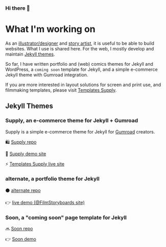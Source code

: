 ### Hi there 👋

# What I'm working on
As an [illustrator/designer](https://alternatyves.com) and [story artist](https://film-storyboards.com), it is useful to be able to build websites. What I use is shared here. For the web, I mostly develop and maintain [Jekyll themes](https://github.com/YJPL/YJPL/blob/master/README.md#jekyll-themes). 

So far, I have written portfolio and (web) comics themes for Jekyll and WordPress, a `coming soon` template for Jekyll, and a simple e-commerce Jekyll theme with Gumroad integration.

If you are more interested in layout solutions for screen and print use, and filmmaking templates, please visit [Templates Supply](https://templates.supply).


## Jekyll Themes

### Supply, an e-commerce theme for Jekyll + Gumroad
Supply is a simple e-commerce theme for Jekyll for [Gumroad](https://gumroad.com) creators.

🛍 [Supply repo](https://github.com/YJPL/Supply) 

🛒 [Supply demo site](https://supply.templates.supply)

⚡️ [Templates Supply live site](https://templates.supply)

### alternate, a portfolio theme for Jekyll

⚫️ [alternate repo](https://github.com/YJPL/alternate)

👉 [live demo (@FilmStoryboards site)](https://film-storyboards.com)

### Soon, a "coming soon" page template for Jekyll

🔜 [Soon repo](https://github.com/YJPL/soon/)

👉 [Soon demo](https://yjpl.github.io/soon/)

<!--
**YJPL/YJPL** is a ✨ _special_ ✨ repository because its `README.md` (this file) appears on your GitHub profile.

Here are some ideas to get you started:

- 🔭 I’m currently working on ...
- 🌱 I’m currently learning ...
- 👯 I’m looking to collaborate on ...
- 🤔 I’m looking for help with ...
- 💬 Ask me about ...
- 📫 How to reach me: ...
- 😄 Pronouns: ...
- ⚡ Fun fact: ...
-->
